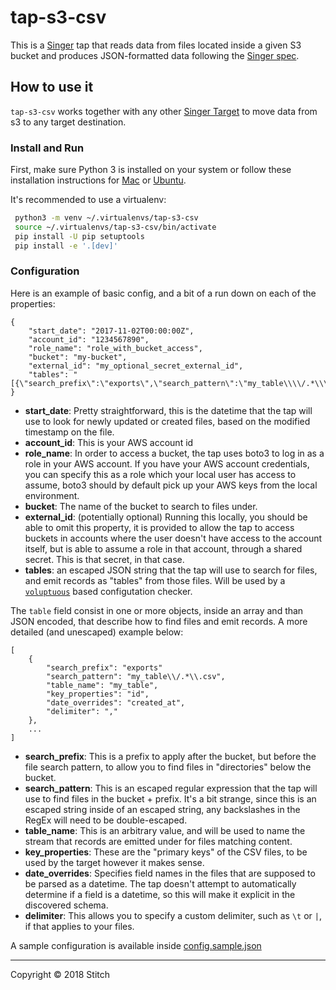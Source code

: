 # tap-s3-csv

This is a [Singer](https://singer.io) tap that reads data from files located inside a given S3 bucket and produces JSON-formatted data following the [Singer spec](https://github.com/singer-io/getting-started/blob/master/SPEC.md).

## How to use it

`tap-s3-csv` works together with any other [Singer Target](https://singer.io) to move data from s3 to any target destination.

### Install and Run

First, make sure Python 3 is installed on your system or follow these
installation instructions for [Mac](http://docs.python-guide.org/en/latest/starting/install3/osx/) or
[Ubuntu](https://www.digitalocean.com/community/tutorials/how-to-install-python-3-and-set-up-a-local-programming-environment-on-ubuntu-16-04).

It's recommended to use a virtualenv:

```bash
 python3 -m venv ~/.virtualenvs/tap-s3-csv
 source ~/.virtualenvs/tap-s3-csv/bin/activate
 pip install -U pip setuptools
 pip install -e '.[dev]'
```

### Configuration

Here is an example of basic config, and a bit of a run down on each of the properties:

```
{
    "start_date": "2017-11-02T00:00:00Z",
    "account_id": "1234567890",
    "role_name": "role_with_bucket_access",
    "bucket": "my-bucket",
    "external_id": "my_optional_secret_external_id",
    "tables": "[{\"search_prefix\":\"exports\",\"search_pattern\":\"my_table\\\\/.*\\\\.csv\",\"table_name\":\"my_table\",\"key_properties\":\"id\",\"date_overrides\":\"created_at\",\"delimiter\":\",\"}]",
}
```

- **start_date**: Pretty straightforward, this is the datetime that the tap will use to look for newly updated or created files, based on the modified timestamp on the file.
- **account_id**: This is your AWS account id
- **role_name**: In order to access a bucket, the tap uses boto3 to log in as a role in your AWS account. If you have your AWS account credentials, you can specify this as a role which your local user has access to assume, boto3 should by default pick up your AWS keys from the local environment.
- **bucket**: The name of the bucket to search to files under.
- **external_id**: (potentially optional) Running this locally, you should be able to omit this property, it is provided to allow the tap to access buckets in accounts where the user doesn't have access to the account itself, but is able to assume a role in that account, through a shared secret. This is that secret, in that case.
- **tables**: an escaped JSON string that the tap will use to search for files, and emit records as "tables" from those files. Will be used by a [`voluptuous`](https://github.com/alecthomas/voluptuous) based configutation checker.

The `table` field consist in one or more objects, inside an array and than JSON encoded, that describe how to find files and emit records. A more detailed (and unescaped) example below:

```
[
    {
        "search_prefix": "exports"
        "search_pattern": "my_table\\/.*\\.csv",
        "table_name": "my_table",
        "key_properties": "id",
        "date_overrides": "created_at",
        "delimiter": ","
    },
    ...
]
```

- **search_prefix**: This is a prefix to apply after the bucket, but before the file search pattern, to allow you to find files in "directories" below the bucket.
- **search_pattern**: This is an escaped regular expression that the tap will use to find files in the bucket + prefix. It's a bit strange, since this is an escaped string inside of an escaped string, any backslashes in the RegEx will need to be double-escaped.
- **table_name**: This is an arbitrary value, and will be used to name the stream that records are emitted under for files matching content.
- **key_properties**: These are the "primary keys" of the CSV files, to be used by the target however it makes sense.
- **date_overrides**: Specifies field names in the files that are supposed to be parsed as a datetime. The tap doesn't attempt to automatically determine if a field is a datetime, so this will make it explicit in the discovered schema.
- **delimiter**: This allows you to specify a custom delimiter, such as `\t` or `|`, if that applies to your files.

A sample configuration is available inside [config.sample.json](config.sample.json)

---

Copyright &copy; 2018 Stitch

